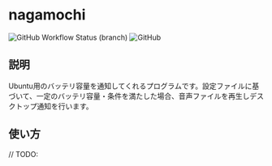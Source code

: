 # nagamochi

![GitHub Workflow Status (branch)](https://img.shields.io/github/workflow/status/Lucky3028/nagamochi/Build%20and%20Release/main?style=for-the-badge)
![GitHub](https://img.shields.io/github/license/Lucky3028/nagamochi?style=for-the-badge)

## 説明

Ubuntu用のバッテリ容量を通知してくれるプログラムです。設定ファイルに基づいて、一定のバッテリ容量・条件を満たした場合、音声ファイルを再生しデスクトップ通知を行います。

## 使い方

// TODO:
